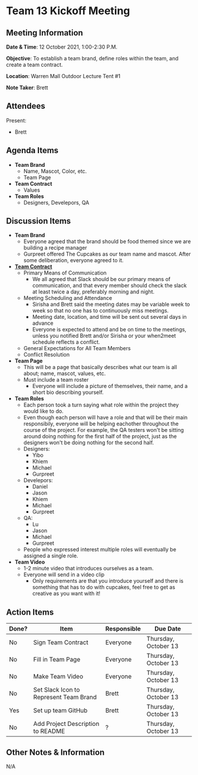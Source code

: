 # Team 13 Kickoff Meeting

## Meeting Information
**Date & Time**: 12 October 2021, 1:00-2:30 P.M.

**Objective**: To establish a team brand, define roles within the team, and create a team contract.

**Location**: Warren Mall Outdoor Lecture Tent #1

**Note Taker**: Brett

## Attendees
Present:
- Brett

## Agenda Items
- **Team Brand**
   - Name, Mascot, Color, etc.
   - Team Page
- **Team Contract**
   - Values
- **Team Roles**
   - Designers, Develepors, QA

## Discussion Items
- **Team Brand**
   - Everyone agreed that the brand should be food themed since we are building a recipe manager
   - Gurpreet offered The Cupcakes as our team name and mascot. After some deliberation, everyone agreed to it.
- **[Team Contract](https://github.com/cse110-fa21-group13/cse110-fa21-group13/blob/main/admin/misc/rules.md)**
   - Primary Means of Communication
     - We all agreed that Slack should be our primary means of communication, and that every member should check the slack at least twice a day, preferably morning and night.
   - Meeting Scheduling and Attendance
     - Sirisha and Brett said the meeting dates may be variable week to week so that no one has to continuously miss meetings.
     - Meeting date, location, and time will be sent out several days in advance
     - Everyone is expected to attend and be on time to the meetings, unless you notified Brett and/or Sirisha or your when2meet schedule reflects a conflict.
   - General Expectations for All Team Members
   - Conflict Resolution
- **Team Page**
   - This will be a page that basically describes what our team is all about; name, mascot, values, etc.
   - Must include a team roster
     - Everyone will include a picture of themselves, their name, and a short bio describing yourself.
- **Team Roles**
   - Each person took a turn saying what role within the project they would like to do.
   - Even though each person will have a role and that will be their main responsibily, everyone will be helping eachother throughout the course of the project. For example, the QA testers won't be sitting around doing nothing for the first half of the project, just as the designers won't be doing nothing for the second half.
   - Designers:
     - Yibo
     - Khiem
     - Michael
     - Gurpreet
   - Develepors:
     - Daniel
     - Jason
     - Khiem
     - Michael
     - Gurpreet
   - QA: 
     - Lu
     - Jason
     - Michael
     - Gurpreet
   - People who expressed interest multiple roles will eventually be assigned a single role.
- **Team Video**
   - 1-2 minute video that introduces ourselves as a team.
   - Everyone will send in a video clip
     - Only requirements are that you introduce yourself and there is something that has to do with cupcakes, feel free to get as creative as you want with it!             

## Action Items
| Done? | Item | Responsible | Due Date |
| ---- | ---- | ---- | ---- |
| No | Sign Team Contract | Everyone | Thursday, October 13 |
| No | Fill in Team Page | Everyone | Thursday, October 13 |
| No | Make Team Video | Everyone | Thursday, October 13 | 
| No | Set Slack Icon to Represent Team Brand | Brett | Thursday, October 13 |
| Yes| Set up team GitHub | Brett | Thursday, October 13 |
| No | Add Project Description to README | ? | Thursday, October 13 |

## Other Notes & Information
N/A
